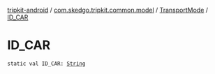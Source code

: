 [tripkit-android](../../index.md) / [com.skedgo.tripkit.common.model](../index.md) / [TransportMode](index.md) / [ID_CAR](./-i-d_-c-a-r.md)

# ID_CAR

`static val ID_CAR: `[`String`](https://kotlinlang.org/api/latest/jvm/stdlib/kotlin/-string/index.html)